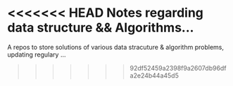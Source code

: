 <<<<<<< HEAD
Notes regarding data structure && Algorithms...
=======
A repos to store solutions of various data stracuture & algorithm problems, updating regulary ...
>>>>>>> 92df52459a2398f9a2607db96dfa2e24b44a45d5
